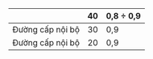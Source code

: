 |                  |   40 | 0,8 ÷ 0,9   |
|------------------|------|-------------|
| Đường cấp nội bộ |   30 | 0,9         |
| Đường cấp nội bộ |   20 | 0,9         |